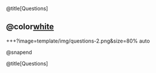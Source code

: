 @title[Questions]

## @color[white](Questions)
+++?image=template/img/questions-2.png&size=80% auto

@snapend

@title[Questions]
